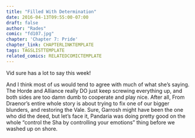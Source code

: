 ```yaml
---
title: "Filled With Determination"
date: 2016-04-13T09:55:00-07:00
draft: false
author: "Rades"
comic: "fd107.jpg"
chapter: 'Chapter 7: Pride'
chapter_link: CHAPTERLINKTEMPLATE
tags: TAGSLISTTEMPLATE
related_comics: RELATEDCOMICTEMPLATE
---
```


Vid sure has a lot to say this week!


And I think most of us would tend to agree with much of what she’s saying. The Horde and Alliance really DO just keep screwing everything up, and both sides are too damn dumb to cooperate and play nice. After all, From Draenor’s entire whole story is about trying to fix one of our bigger blunders, and restoring the Vale. Sure, Garrosh might have been the one who did the deed, but let’s face it, Pandaria was doing pretty good on the whole “control the Sha by controlling your emotions” thing before we washed up on shore.

